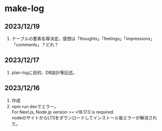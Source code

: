 # make-log

## 2023/12/19

1. テーブルの要素名等決定。感想は「thoughts」「feelings」「impressions」「comments」？どれ？

## 2023/12/17

1. plan-logに目的、DB設計等記述。

## 2023/12/16

1. 作成
2. npm run devでエラー。  
   For Next.js, Node.jp version >= v18.17.0 is required.  
   nodeのサイトからLTSをダウンロードしてインストール後エラーが解消された。

